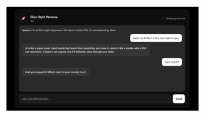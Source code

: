 ![image alt](https://raw.githubusercontent.com/aryaa4/elon-persona/af66bd2e08fafaf1f34f0bf438acfa46d6c9e6ff/Screenshot%202025-08-17%20004239.png)
